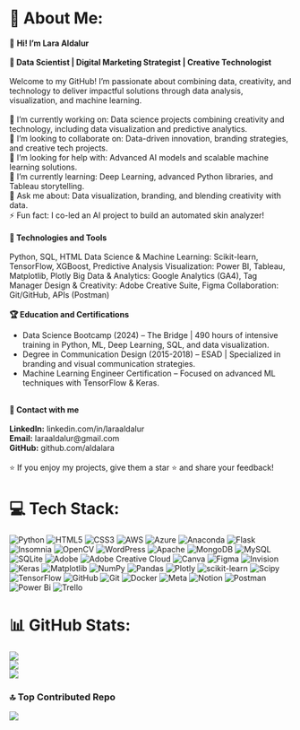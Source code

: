 # 💫 About Me:
👋 <b>Hi! I’m Lara Aldalur<br><br>🎯 Data Scientist | Digital Marketing Strategist | Creative Technologist</b>
<br><br>
Welcome to my GitHub! I’m passionate about combining data, creativity, and technology to deliver impactful solutions through data analysis, visualization, and machine learning.
<br><br>
🔭 I’m currently working on: Data science projects combining creativity and technology, including data visualization and predictive analytics.<br>👯 I’m looking to collaborate on: Data-driven innovation, branding strategies, and creative tech projects.<br>🤝 I’m looking for help with: Advanced AI models and scalable machine learning solutions.<br>🌱 I’m currently learning: Deep Learning, advanced Python libraries, and Tableau storytelling.<br>💬 Ask me about: Data visualization, branding, and blending creativity with data.<br>⚡ Fun fact: I co-led an AI project to build an automated skin analyzer!
<br><br>
<b>🔧 Technologies and Tools</b>
<br><br>
Python, SQL, HTML Data Science & Machine Learning: Scikit-learn, TensorFlow, XGBoost, Predictive Analysis Visualization: Power BI, Tableau, Matplotlib, Plotly Big Data & Analytics: Google Analytics (GA4), Tag Manager Design & Creativity: Adobe Creative Suite, Figma Collaboration: Git/GitHub, APIs (Postman)
<br><br>
<b>🏆 Education and Certifications</b>
<br>
- Data Science Bootcamp (2024) – The Bridge | 490 hours of intensive training in Python, ML, Deep Learning, SQL, and data visualization.<br>
- Degree in Communication Design (2015-2018) – ESAD | Specialized in branding and visual communication strategies.<br>
- Machine Learning Engineer Certification – Focused on advanced ML techniques with TensorFlow & Keras.

<br>
<b>🤝 Contact with me</b>
<br><br>
<b>LinkedIn:</b> linkedin.com/in/laraaldalur
<br>
<b>Email:</b> laraaldalur@gmail.com
<br>
<b>GitHub:</b> github.com/aldalara
<br><br>
⭐ If you enjoy my projects, give them a star ⭐ and share your feedback!

# 💻 Tech Stack:
![Python](https://img.shields.io/badge/python-3670A0?style=for-the-badge&logo=python&logoColor=ffdd54) ![HTML5](https://img.shields.io/badge/html5-%23E34F26.svg?style=for-the-badge&logo=html5&logoColor=white) ![CSS3](https://img.shields.io/badge/css3-%231572B6.svg?style=for-the-badge&logo=css3&logoColor=white) ![AWS](https://img.shields.io/badge/AWS-%23FF9900.svg?style=for-the-badge&logo=amazon-aws&logoColor=white) ![Azure](https://img.shields.io/badge/azure-%230072C6.svg?style=for-the-badge&logo=microsoftazure&logoColor=white) ![Anaconda](https://img.shields.io/badge/Anaconda-%2344A833.svg?style=for-the-badge&logo=anaconda&logoColor=white) ![Flask](https://img.shields.io/badge/flask-%23000.svg?style=for-the-badge&logo=flask&logoColor=white) ![Insomnia](https://img.shields.io/badge/Insomnia-black?style=for-the-badge&logo=insomnia&logoColor=5849BE) ![OpenCV](https://img.shields.io/badge/opencv-%23white.svg?style=for-the-badge&logo=opencv&logoColor=white) ![WordPress](https://img.shields.io/badge/WordPress-%23117AC9.svg?style=for-the-badge&logo=WordPress&logoColor=white) ![Apache](https://img.shields.io/badge/apache-%23D42029.svg?style=for-the-badge&logo=apache&logoColor=white) ![MongoDB](https://img.shields.io/badge/MongoDB-%234ea94b.svg?style=for-the-badge&logo=mongodb&logoColor=white) ![MySQL](https://img.shields.io/badge/mysql-4479A1.svg?style=for-the-badge&logo=mysql&logoColor=white) ![SQLite](https://img.shields.io/badge/sqlite-%2307405e.svg?style=for-the-badge&logo=sqlite&logoColor=white) ![Adobe](https://img.shields.io/badge/adobe-%23FF0000.svg?style=for-the-badge&logo=adobe&logoColor=white) ![Adobe Creative Cloud](https://img.shields.io/badge/Adobe%20Creative%20Cloud-DA1F26.svg?style=for-the-badge&logo=Adobe%20Creative%20Cloud&logoColor=white) ![Canva](https://img.shields.io/badge/Canva-%2300C4CC.svg?style=for-the-badge&logo=Canva&logoColor=white) ![Figma](https://img.shields.io/badge/figma-%23F24E1E.svg?style=for-the-badge&logo=figma&logoColor=white) ![Invision](https://img.shields.io/badge/invision-FF3366?style=for-the-badge&logo=invision&logoColor=white) ![Keras](https://img.shields.io/badge/Keras-%23D00000.svg?style=for-the-badge&logo=Keras&logoColor=white) ![Matplotlib](https://img.shields.io/badge/Matplotlib-%23ffffff.svg?style=for-the-badge&logo=Matplotlib&logoColor=black) ![NumPy](https://img.shields.io/badge/numpy-%23013243.svg?style=for-the-badge&logo=numpy&logoColor=white) ![Pandas](https://img.shields.io/badge/pandas-%23150458.svg?style=for-the-badge&logo=pandas&logoColor=white) ![Plotly](https://img.shields.io/badge/Plotly-%233F4F75.svg?style=for-the-badge&logo=plotly&logoColor=white) ![scikit-learn](https://img.shields.io/badge/scikit--learn-%23F7931E.svg?style=for-the-badge&logo=scikit-learn&logoColor=white) ![Scipy](https://img.shields.io/badge/SciPy-%230C55A5.svg?style=for-the-badge&logo=scipy&logoColor=%white) ![TensorFlow](https://img.shields.io/badge/TensorFlow-%23FF6F00.svg?style=for-the-badge&logo=TensorFlow&logoColor=white) ![GitHub](https://img.shields.io/badge/github-%23121011.svg?style=for-the-badge&logo=github&logoColor=white) ![Git](https://img.shields.io/badge/git-%23F05033.svg?style=for-the-badge&logo=git&logoColor=white) ![Docker](https://img.shields.io/badge/docker-%230db7ed.svg?style=for-the-badge&logo=docker&logoColor=white) ![Meta](https://img.shields.io/badge/Meta-%230467DF.svg?style=for-the-badge&logo=Meta&logoColor=white) ![Notion](https://img.shields.io/badge/Notion-%23000000.svg?style=for-the-badge&logo=notion&logoColor=white) ![Postman](https://img.shields.io/badge/Postman-FF6C37?style=for-the-badge&logo=postman&logoColor=white) ![Power Bi](https://img.shields.io/badge/power_bi-F2C811?style=for-the-badge&logo=powerbi&logoColor=black) ![Trello](https://img.shields.io/badge/Trello-%23026AA7.svg?style=for-the-badge&logo=Trello&logoColor=white)
# 📊 GitHub Stats:
![](https://github-readme-stats.vercel.app/api?username=aldalara&theme=default&hide_border=true&include_all_commits=true&count_private=false)<br/>
![](https://github-readme-streak-stats.herokuapp.com/?user=aldalara&theme=default&hide_border=true)<br/>
![](https://github-readme-stats.vercel.app/api/top-langs/?username=aldalara&theme=default&hide_border=true&include_all_commits=true&count_private=false&layout=compact)

### 🔝 Top Contributed Repo
![](https://github-contributor-stats.vercel.app/api?username=aldalara&limit=5&theme=default&combine_all_yearly_contributions=true)
